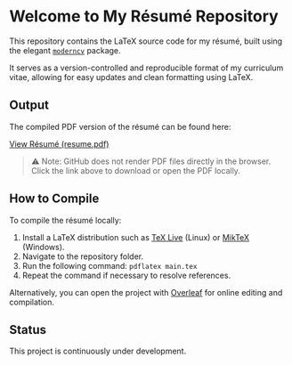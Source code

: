 # Welcome to My Résumé Repository

This repository contains the LaTeX source code for my résumé, built using the elegant [`moderncv`](https://www.ctan.org/pkg/moderncv) package.

It serves as a version-controlled and reproducible format of my curriculum vitae, allowing for easy updates and clean formatting using LaTeX.

## Output

The compiled PDF version of the résumé can be found here:

[View Résumé (resume.pdf)](./main.pdf)

> ⚠️ Note: GitHub does not render PDF files directly in the browser. Click the link above to download or open the PDF locally.

## How to Compile

To compile the résumé locally:

1. Install a LaTeX distribution such as [TeX Live](https://www.tug.org/texlive/) (Linux) or [MikTeX](https://miktex.org/) (Windows).
2. Navigate to the repository folder.
3. Run the following command: `pdflatex main.tex`
4. Repeat the command if necessary to resolve references.

Alternatively, you can open the project with [Overleaf](https://www.overleaf.com/) for online editing and compilation.

## Status

This project is continuously under development. 
